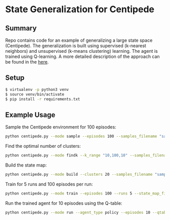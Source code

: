 # State Generalization for Centipede

## Summary

Repo contains code for an example of generalizing a large state space (Centipede). The generalization is built using supervised (k-nearest neighbors) and unsupervised (k-means clustering) learning. The agent is trained using Q-learning. A more detailed description of the approach can be found in the [here](https://jwplatta.github.io/machine-learning/reinforcement-learning/2023/06/19/generalizing-centipede-game-states-for-reinforcement-learning.html).

## Setup

```sh
$ virtualenv -p python3 venv
$ source venv/bin/activate
$ pip install -r requirements.txt
```

## Example Usage

Sample the Centipede environment for 100 episodes:
```sh
python centipede.py --mode sample --episodes 100 --samples_filename "samples.csv"
```

Find the optimal number of clusters:
```sh
python centipede.py --mode findk --k_range "10,100,10" --samples_filename "samples.csv"
```

Build the state map:
```sh
python centipede.py --mode build --clusters 20 --samples_filename "samples.csv" --state_map_filename "state_map.csv"
```

Train for 5 runs and 100 episodes per run:
```sh
python centipede.py --mode train --episodes 100 --runs 5 --state_map_filename "state_map.csv" --qtable_filename "qtable.csv"
```

Run the trained agent for 10 episodes using the Q-table:
```sh
python centipede.py --mode run --agent_type policy --episodes 10 --qtable_filename "qtable.csv"
```